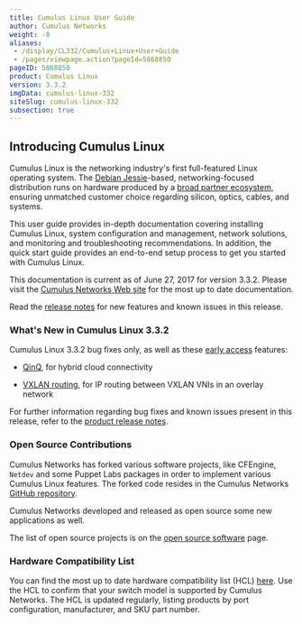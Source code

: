 ```yaml
---
title: Cumulus Linux User Guide
author: Cumulus Networks
weight: -8
aliases:
 - /display/CL332/Cumulus+Linux+User+Guide
 - /pages/viewpage.action?pageId=5868850
pageID: 5868850
product: Cumulus Linux
version: 3.3.2
imgData: cumulus-linux-332
siteSlug: cumulus-linux-332
subsection: true
---
```

## <span>Introducing Cumulus Linux</span>

Cumulus Linux is the networking industry's first full-featured Linux
operating system. The [Debian
Jessie](https://www.debian.org/releases/jessie/)-based,
networking-focused distribution runs on hardware produced by a [broad
partner ecosystem](http://cumulusnetworks.com/hcl/), ensuring unmatched
customer choice regarding silicon, optics, cables, and systems.

This user guide provides in-depth documentation covering installing
Cumulus Linux, system configuration and management, network solutions,
and monitoring and troubleshooting recommendations. In addition, the
quick start guide provides an end-to-end setup process to get you
started with Cumulus Linux.

This documentation is current as of June 27, 2017 for version 3.3.2.
Please visit the [Cumulus Networks Web
site](http://docs.cumulusnetworks.com) for the most up to date
documentation.

Read the [release
notes](https://support.cumulusnetworks.com/hc/en-us/articles/115009424527)
for new features and known issues in this release.

### <span>What's New in Cumulus Linux 3.3.2</span>

Cumulus Linux 3.3.2 bug fixes only, as well as these [early
access](https://support.cumulusnetworks.com/hc/en-us/articles/202933878)
features:

  - [QinQ](/version/cumulus-linux-332/Network_Virtualization/Hybrid_Cloud_Connectivity_with_QinQ_and_VXLANs),
    for hybrid cloud connectivity

  - [VXLAN
    routing](/version/cumulus-linux-332/Network_Virtualization/VXLAN_Routing),
    for IP routing between VXLAN VNIs in an overlay network

For further information regarding bug fixes and known issues present in
this release, refer to the [product release
notes](https://support.cumulusnetworks.com/hc/en-us/articles/115009424527-Cumulus-Linux-3-3-2-Release-Notes).

### <span>Open Source Contributions</span>

Cumulus Networks has forked various software projects, like CFEngine,
`Netdev` and some Puppet Labs packages in order to implement various
Cumulus Linux features. The forked code resides in the Cumulus Networks
[GitHub repository](https://github.com/CumulusNetworks).

Cumulus Networks developed and released as open source some new
applications as well.

The list of open source projects is on the [open source
software](http://oss.cumulusnetworks.com/) page.

### <span>Hardware Compatibility List</span>

You can find the most up to date hardware compatibility list (HCL)
[here](http://cumulusnetworks.com/hcl/). Use the HCL to confirm that
your switch model is supported by Cumulus Networks. The HCL is updated
regularly, listing products by port configuration, manufacturer, and SKU
part number.
